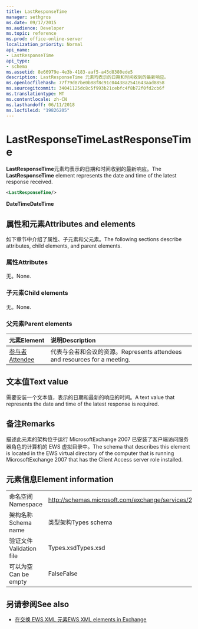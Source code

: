```yaml
---
title: LastResponseTime
manager: sethgros
ms.date: 09/17/2015
ms.audience: Developer
ms.topic: reference
ms.prod: office-online-server
localization_priority: Normal
api_name:
- LastResponseTime
api_type:
- schema
ms.assetid: 8e66979e-4e3b-4183-aaf5-a45d8380ede5
description: LastResponseTime 元素均表示的日期和时间收到的最新响应。
ms.openlocfilehash: 77f79d87be0b88f8c91c04438a2541643aad8858
ms.sourcegitcommit: 34041125dc8c5f993b21cebfc4f8b72f0fd2cb6f
ms.translationtype: MT
ms.contentlocale: zh-CN
ms.lasthandoff: 06/11/2018
ms.locfileid: "19826205"
---
```

# <a name="lastresponsetime"></a><span data-ttu-id="66aef-103">LastResponseTime</span><span class="sxs-lookup"><span data-stu-id="66aef-103">LastResponseTime</span></span>

<span data-ttu-id="66aef-104">**LastResponseTime**元素均表示的日期和时间收到的最新响应。</span><span class="sxs-lookup"><span data-stu-id="66aef-104">The **LastResponseTime** element represents the date and time of the latest response received.</span></span> 
  
```xml
<LastResponseTime/>
```

 <span data-ttu-id="66aef-105">**DateTime**</span><span class="sxs-lookup"><span data-stu-id="66aef-105">**DateTime**</span></span>
## <a name="attributes-and-elements"></a><span data-ttu-id="66aef-106">属性和元素</span><span class="sxs-lookup"><span data-stu-id="66aef-106">Attributes and elements</span></span>

<span data-ttu-id="66aef-107">如下章节中介绍了属性、子元素和父元素。</span><span class="sxs-lookup"><span data-stu-id="66aef-107">The following sections describe attributes, child elements, and parent elements.</span></span>
  
### <a name="attributes"></a><span data-ttu-id="66aef-108">属性</span><span class="sxs-lookup"><span data-stu-id="66aef-108">Attributes</span></span>

<span data-ttu-id="66aef-109">无。</span><span class="sxs-lookup"><span data-stu-id="66aef-109">None.</span></span>
  
### <a name="child-elements"></a><span data-ttu-id="66aef-110">子元素</span><span class="sxs-lookup"><span data-stu-id="66aef-110">Child elements</span></span>

<span data-ttu-id="66aef-111">无。</span><span class="sxs-lookup"><span data-stu-id="66aef-111">None.</span></span>
  
### <a name="parent-elements"></a><span data-ttu-id="66aef-112">父元素</span><span class="sxs-lookup"><span data-stu-id="66aef-112">Parent elements</span></span>

|<span data-ttu-id="66aef-113">**元素**</span><span class="sxs-lookup"><span data-stu-id="66aef-113">**Element**</span></span>|<span data-ttu-id="66aef-114">**说明**</span><span class="sxs-lookup"><span data-stu-id="66aef-114">**Description**</span></span>|
|:-----|:-----|
|[<span data-ttu-id="66aef-115">参与者</span><span class="sxs-lookup"><span data-stu-id="66aef-115">Attendee</span></span>](attendee.md) <br/> |<span data-ttu-id="66aef-116">代表与会者和会议的资源。</span><span class="sxs-lookup"><span data-stu-id="66aef-116">Represents attendees and resources for a meeting.</span></span>  <br/> |
   
## <a name="text-value"></a><span data-ttu-id="66aef-117">文本值</span><span class="sxs-lookup"><span data-stu-id="66aef-117">Text value</span></span>

<span data-ttu-id="66aef-118">需要安装一个文本值，表示的日期和最新的响应的时间。</span><span class="sxs-lookup"><span data-stu-id="66aef-118">A text value that represents the date and time of the latest response is required.</span></span>
  
## <a name="remarks"></a><span data-ttu-id="66aef-119">备注</span><span class="sxs-lookup"><span data-stu-id="66aef-119">Remarks</span></span>

<span data-ttu-id="66aef-120">描述此元素的架构位于运行 MicrosoftExchange 2007 已安装了客户端访问服务器角色的计算机的 EWS 虚拟目录中。</span><span class="sxs-lookup"><span data-stu-id="66aef-120">The schema that describes this element is located in the EWS virtual directory of the computer that is running MicrosoftExchange 2007 that has the Client Access server role installed.</span></span>
  
## <a name="element-information"></a><span data-ttu-id="66aef-121">元素信息</span><span class="sxs-lookup"><span data-stu-id="66aef-121">Element information</span></span>

|||
|:-----|:-----|
|<span data-ttu-id="66aef-122">命名空间</span><span class="sxs-lookup"><span data-stu-id="66aef-122">Namespace</span></span>  <br/> |http://schemas.microsoft.com/exchange/services/2006/types  <br/> |
|<span data-ttu-id="66aef-123">架构名称</span><span class="sxs-lookup"><span data-stu-id="66aef-123">Schema name</span></span>  <br/> |<span data-ttu-id="66aef-124">类型架构</span><span class="sxs-lookup"><span data-stu-id="66aef-124">Types schema</span></span>  <br/> |
|<span data-ttu-id="66aef-125">验证文件</span><span class="sxs-lookup"><span data-stu-id="66aef-125">Validation file</span></span>  <br/> |<span data-ttu-id="66aef-126">Types.xsd</span><span class="sxs-lookup"><span data-stu-id="66aef-126">Types.xsd</span></span>  <br/> |
|<span data-ttu-id="66aef-127">可以为空</span><span class="sxs-lookup"><span data-stu-id="66aef-127">Can be empty</span></span>  <br/> |<span data-ttu-id="66aef-128">False</span><span class="sxs-lookup"><span data-stu-id="66aef-128">False</span></span>  <br/> |
   
## <a name="see-also"></a><span data-ttu-id="66aef-129">另请参阅</span><span class="sxs-lookup"><span data-stu-id="66aef-129">See also</span></span>



- [<span data-ttu-id="66aef-130">在交换 EWS XML 元素</span><span class="sxs-lookup"><span data-stu-id="66aef-130">EWS XML elements in Exchange</span></span>](ews-xml-elements-in-exchange.md)

